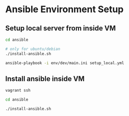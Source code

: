 # Ansible Environment Setup

## Setup local server from inside VM

```bash
cd ansible

# only for ubuntu/debian
./install-ansible.sh

ansible-playbook -i env/dev/main.ini setup_local.yml
```

## Install ansible inside VM

```bash
vagrant ssh

cd ansible

./install-ansible.sh
```
